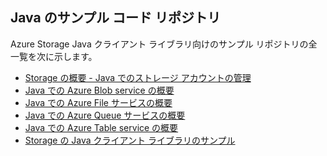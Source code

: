 ## <a name="java-sample-code-repositories"></a>Java のサンプル コード リポジトリ

Azure Storage Java クライアント ライブラリ向けのサンプル リポジトリの全一覧を次に示します。

* [Storage の概要 - Java でのストレージ アカウントの管理](https://azure.microsoft.com/resources/samples/storage-java-manage-storage-accounts/)
* [Java での Azure Blob service の概要](https://azure.microsoft.com/resources/samples/storage-blob-java-getting-started/)
* [Java での Azure File サービスの概要](https://azure.microsoft.com/resources/samples/storage-file-java-getting-started/)
* [Java での Azure Queue サービスの概要](https://azure.microsoft.com/resources/samples/storage-queue-java-getting-started/)
* [Java での Azure Table service の概要](https://azure.microsoft.com/resources/samples/storage-table-java-getting-started/)
* [Storage の Java クライアント ライブラリのサンプル](https://github.com/Azure/azure-storage-java/tree/master/microsoft-azure-storage-samples/src/com/microsoft/azure/storage)

<!--HONumber=Jan17_HO3-->


